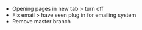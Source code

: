 - Opening pages in new tab > turn off
- Fix email > have seen plug in for emailing system
- Remove master branch
